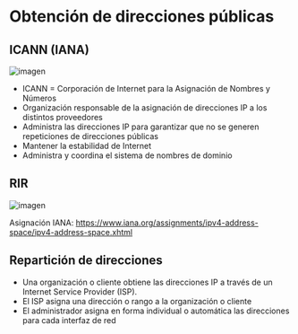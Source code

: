 # Obtención de direcciones públicas

## ICANN (IANA)

![imagen](2019-05-08-08-47-47.png)

- ICANN = Corporación de Internet para la Asignación de Nombres y Números
- Organización responsable de la asignación de direcciones IP a los distintos proveedores
- Administra las direcciones IP para garantizar que no se generen repeticiones de direcciones públicas
- Mantener la estabilidad de Internet
- Administra y coordina el sistema de nombres de dominio

## RIR

![imagen](2019-05-08-08-48-48.png)

Asignación IANA: https://www.iana.org/assignments/ipv4-address-space/ipv4-address-space.xhtml

## Repartición de direcciones

- Una organización o cliente obtiene las direcciones IP a través de un Internet Service Provider (ISP).
- El ISP asigna una dirección o rango a la organización o cliente
- El administrador asigna en forma individual o automática las direcciones para cada interfaz de red
